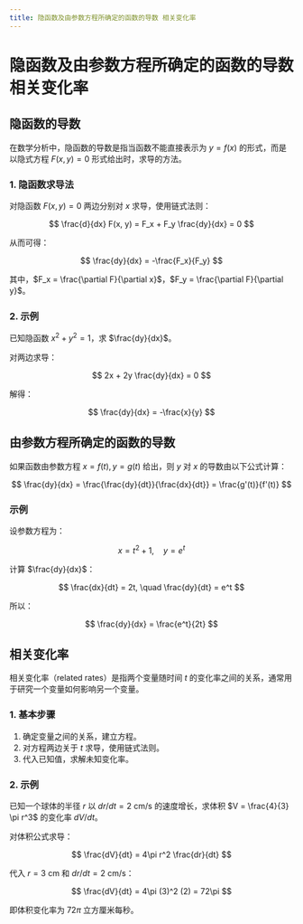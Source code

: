 ```yaml
---
title: 隐函数及由参数方程所确定的函数的导数 相关变化率
---
```


# 隐函数及由参数方程所确定的函数的导数&#x3000;相关变化率

## 隐函数的导数

在数学分析中，隐函数的导数是指当函数不能直接表示为 $y = f(x)$ 的形式，而是以隐式方程 $F(x, y) = 0$ 形式给出时，求导的方法。

### 1. 隐函数求导法

对隐函数 $F(x, y) = 0$ 两边分别对 $x$ 求导，使用链式法则：

$$
\frac{d}{dx} F(x, y) = F_x + F_y \frac{dy}{dx} = 0
$$

从而可得：

$$
\frac{dy}{dx} = -\frac{F_x}{F_y}
$$

其中，$F_x = \frac{\partial F}{\partial x}$，$F_y = \frac{\partial F}{\partial y}$。

### 2. 示例

已知隐函数 $x^2 + y^2 = 1$，求 $\frac{dy}{dx}$。

对两边求导：

$$
2x + 2y \frac{dy}{dx} = 0
$$

解得：

$$
\frac{dy}{dx} = -\frac{x}{y}
$$

## 由参数方程所确定的函数的导数

如果函数由参数方程 $x = f(t), y = g(t)$ 给出，则 $y$ 对 $x$ 的导数由以下公式计算：

$$
\frac{dy}{dx} = \frac{\frac{dy}{dt}}{\frac{dx}{dt}} = \frac{g'(t)}{f'(t)}
$$

### 示例

设参数方程为：

$$
x = t^2 + 1, \quad y = e^t
$$

计算 $\frac{dy}{dx}$：

$$
\frac{dx}{dt} = 2t, \quad \frac{dy}{dt} = e^t
$$

所以：

$$
\frac{dy}{dx} = \frac{e^t}{2t}
$$

## 相关变化率

相关变化率（related rates）是指两个变量随时间 $t$ 的变化率之间的关系，通常用于研究一个变量如何影响另一个变量。

### 1. 基本步骤

1. 确定变量之间的关系，建立方程。
2. 对方程两边关于 $t$ 求导，使用链式法则。
3. 代入已知值，求解未知变化率。

### 2. 示例

已知一个球体的半径 $r$ 以 $dr/dt = 2$ cm/s 的速度增长，求体积 $V = \frac{4}{3} \pi r^3$ 的变化率 $dV/dt$。

对体积公式求导：

$$
\frac{dV}{dt} = 4\pi r^2 \frac{dr}{dt}
$$

代入 $r = 3$ cm 和 $dr/dt = 2$ cm/s：

$$
\frac{dV}{dt} = 4\pi (3)^2 (2) = 72\pi
$$

即体积变化率为 $72\pi$ 立方厘米每秒。

